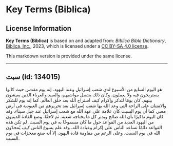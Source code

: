 # Key Terms (Biblica)

## License Information

**Key Terms (Biblica)** is based on and adapted from: _Biblica Bible Dictionary_, [Biblica, Inc.](https://www.biblica.com/), 2023, which is licensed under a [CC BY-SA 4.0 license](https://creativecommons.org/licenses/by-sa/4.0/legalcode.en).

This markdown version is provided under the same license.



--------------------------------

## سبت (id: 134015)

هو اليوم السابع من الأسبوع لدى شعب إسرائيل وعند اليهود. إنه يوم مقدس حيث كانوا يستريحون فيه ولا يعملون. وكان ذلك يشمل مواشيهم، والعبيد والغرباء الذين يعيشون بينهم. كان يومًا لتذكر وإكرام كيف استراح الله بعد خلق العالم. كما إنه يوم للشكر والامتنان على الراحة التي وعد الله بها شعب إسرائيل بعد تحريرهم من العبودية في أرض مصر. كما أن يوم السبت كان علامة على عهد الله مع شعب إسرائيل عند جبل سيناء. وقد كان اليوم تذكيرًا بأن الله صالح ويدبر كل ما يحتاجه شعبه. ثم لاحقًا، وضع القادة الدينيون من اليهود العديد من القواعد حول ما كان مسموحًا به في يوم السبت. لم تكن هذه القواعد دائمًا تساعد الناس على إكرام وعبادة الله. وقد علم يسوع الناس كيف يُمجدّون الله في يوم السبت. وعلى الرغم من مقاومة قادة اليهود، إلا أنه صنع معجزات في يوم السبت.


